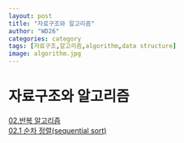 ```yaml
---
layout: post
title: "자료구조와 알고리즘"
author: "WD26"
categories: category
tags: [자료구조,알고리즘,algorithm,data structure]
image: algorithm.jpg
---
```


# 자료구조와 알고리즘
[02.반복 알고리즘](https://wd26.github.io/posts/%EC%9E%90%EB%A3%8C%EA%B5%AC%EC%A1%B0%EC%99%80-%EC%95%8C%EA%B3%A0%EB%A6%AC%EC%A6%98-02.%EB%B0%98%EB%B3%B5-%EC%95%8C%EA%B3%A0%EB%A6%AC%EC%A6%98.html)  
[02.1 순차 정렬(sequential sort)](https://wd26.github.io/posts/%EC%9E%90%EB%A3%8C%EA%B5%AC%EC%A1%B0%EC%99%80-%EC%95%8C%EA%B3%A0%EB%A6%AC%EC%A6%98-02.1-%EC%88%9C%EC%B0%A8%EC%A0%95%EB%A0%AC(sequential-sort).html)
